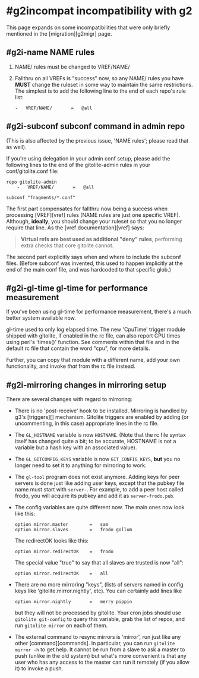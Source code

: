 # #g2incompat incompatibility with g2

This page expands on some incompatibilities that were only briefly mentioned
in the [migration][g2migr] page.

## #g2i-name NAME rules

1.  NAME/ rules must be changed to VREF/NAME/

2.  Fallthru on all VREFs is "success" now, so any NAME/ rules you have
    **MUST** change the ruleset in some way to maintain the same restrictions.
    The simplest is to add the following line to the end of each repo's rule
    list:

        -   VREF/NAME/       =   @all

## #g2i-subconf subconf command in admin repo

(This is also affected by the previous issue, 'NAME rules'; please read that
as well).

If you're using delegation in your admin conf setup, please add the following
lines to the end of the gitolite-admin rules in your conf/gitolite.conf file:

    repo gitolite-admin
        -   VREF/NAME/       =   @all

    subconf "fragments/*.conf"

The first part compensates for fallthru now being a success when processing
[VREF][vref] rules (NAME rules are just one specific VREF).  Although,
**ideally**, you should change your ruleset so that you no longer require that
line.  As the [vref documentation][vref] says:

>   **Virtual refs are best used as additional "deny" rules**, performing
>   extra checks that core gitolite cannot.

The second part explicitly says when and where to include the subconf files.
(Before subconf was invented, this used to happen implicitly at the end of the
main conf file, and was hardcoded to that specific glob.)

## #g2i-gl-time gl-time for performance measurement

If you've been using gl-time for performance measurement, there's a much
better system available now.

gl-time used to only log elapsed time.  The new 'CpuTime' trigger module
shipped with gitolite, if enabled in the rc file, can also report CPU times
using perl's 'times()' function.  See comments within that file and in the
default rc file that contain the word "cpu", for more details.

Further, you can copy that module with a different name, add your own
functionality, and invoke *that* from the rc file instead.

## #g2i-mirroring changes in mirroring setup

There are several changes with regard to mirroring:

  * There is no 'post-receive' hook to be installed.  Mirroring is handled by
    g3's [triggers][] mechanism.  Gitolite triggers are enabled by adding (or
    uncommenting, in this case) appropriate lines in the rc file.

  * The `GL_HOSTNAME` variable is now `HOSTNAME`.  (Note that the rc file
    syntax itself has changed quite a bit; to be accurate, HOSTNAME is not a
    variable but a hash key with an associated value).

  * The `GL_GITCONFIG_KEYS` variable is now `GIT_CONFIG_KEYS`, **but** you no
    longer need to set it to anything for mirroring to work.

  * The `gl-tool` program does not exist anymore.  Adding keys for peer
    servers is done just like adding user keys, except that the pubkey file
    name must start with `server-`.  For example, to add a peer host called
    frodo, you will acquire its pubkey and add it as `server-frodo.pub`.

  * The config variables are quite different now.  The main ones now look like
    this:

        option mirror.master        =   sam
        option mirror.slaves        =   frodo gollum

    The redirectOK looks like this:

        option mirror.redirectOK    =   frodo

    The special value "true" to say that all slaves are trusted is now "all":

        option mirror.redirectOK    =   all

  * There are no more mirroring "keys", (lists of servers named in config keys
    like 'gitolite.mirror.nightly', etc).  You can certainly add lines like

        option mirror.nightly       =   merry pippin

    but they will not be processed by gitolite.  Your cron jobs should use
    `gitolite git-config` to query this variable, grab the list of repos, and
    run `gitolite mirror` on each of them.

  * The external command to resync mirrors is 'mirror', run just like any
    other [command][commands].  In particular, you can run `gitolite mirror
    -h` to get help.  It cannot be run from a slave to ask a master to push
    (unlike in the old system) but what's more convenient is that any user who
    has any access to the master can run it remotely (if you allow it) to
    invoke a push.
